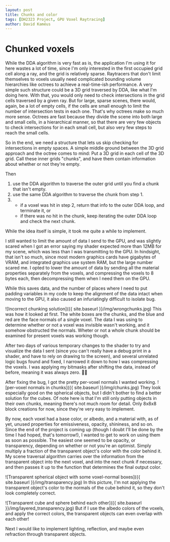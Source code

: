 ```yaml
---
layout: post
title: Chunks and color
tags: [DH2323 Project, GPU Voxel Raytracing]
author: David Kaméus 
---
```


# Chunked voxels
While the DDA algorithm is very fast as is, the application I'm using it for here wastes a lot of time, 
since I'm only interested in the first occupied grid cell along a ray, and the grid is relatively sparse. 
Raytracers that don't limit themselves to voxels usually need complicated bounding volume hierarchies like 
octrees to achieve a real-time-ish performance. A very simple such structure could be a 3D grid traversed by DDA, 
like what I'm doing here. With that, you would only need to check intersections in the grid cells traversed by 
a given ray. But for large, sparse scenes, there would, again, be a lot of empty cells, if the cells are small 
enough to limit the number of intersection tests in each one. 
That's why octrees make so much more sense. Octrees are fast because they 
divide the scene into both large and small cells, in a hierarchical manner, so that there are very few objects 
to check intersections for in each small cell, but also very few steps to reach the small cells.

So in the end, we need a structure that lets us skip checking for intersections in empty spaces. 
A simple middle ground between the 3D grid approach and the octree comes to mind: Put a 3D grid in each cell of the 3D grid. 
Call these inner grids "chunks", and have them contain information about whether or not they're empty. 

Then 
1. use the DDA algorithm to traverse the outer grid until you find a chunk that isn't empty.
2. use the same DDA algorithm to traverse the chunk from step 1.
3. 
    - if a voxel was hit in step 2, return that info to the outer DDA loop, and terminate it, or
    - if there was no hit in the chunk, keep iterating the outer DDA loop and check the next chunk.

While the idea itself is simple, it took me quite a while to implement. 


I still wanted to limit the amount of data I send to the GPU, and was slightly scared when I
got an error saying my shader expected more than 12MB for my scene, which was less than I was transmitting to the GPU.
In hindsight, that isn't so much, since most modern graphics cards have gigabytes of VRAM, 
and integrated graphics use system RAM, but the large number scared me. I opted to lower the amount of data
by sending all the material properties separately from the voxels, and compressing the voxels to 8 bytes each, then 
decompressing them when I need them on the GPU.

While this saves data, and the number of places where I need to put padding variables in my code to keep the 
alignment of the data intact when moving to the GPU, it also caused an infuriatingly difficult to isolate bug.

![Incorrect chunking solution]({{ site.baseurl }}/img/wrongchunks.jpg)
This was how it looked at first. The white boxes are the chunks, and the blue and red are the face normals of a single voxel.
The data I was using to determine whether or not a voxel was invisible wasn't working, and it somehow obstructed the normals.
Wheter or not a whole chunk should be examined for present voxels was working though.

After two days of various temporary changes to the shader to try and visualize the data I sent 
(since you can't really have a debug print in a shader, and have to rely on drawing to the screen), and several 
unrelated logic bugs found and fixed, I narrowed it down to how I was compressing the voxels. I was applying my bitmasks 
after shifting the data, instead of before, meaning it was always zero. 🤦‍♂️


After fixing the bug, I got the pretty per-voxel normals I wanted working. 
![per-voxel normals in chunks]({{ site.baseurl }}/img/chunks.jpg)
They look especially good on the spherical objects, but I didn't bother to find a better solution for the cubes.
Of note here is that I'm still only putting objects in their own chunks, meaning there's not much room for detail. Only 
8x8x8 block creations for now, since they're very easy to implement.

By now, each voxel had a base color, or albedo, and a material with, as of yet, unused properties for emissiveness, opacity, 
shininess, and so on. Since the end of the project is coming up (though I doubt I'll be done by the time I had hoped, that's tomorrow!), 
I wanted to get to work on using them as soon as possible. The easiest one seemed to be opacity, or transparency, depending 
on whether or not you're an optimist. Simply multiply a fraction of the transparent object's color with the color behind it. 
My scene traversal algorithm carries over the information from the transparent object into the next voxel, and into the next 
chunk if necessary, and then passes it up to the function that determines the final output color.  

![Transparent spherical object with some voxel-normal boxes]({{ site.baseurl }}/img/transparency.jpg)
In this picture, I'm not applying the transparent object's color to the normals of the cube behind it, so they don't look
completely correct.

![Transparent cube and sphere behind each other]({{ site.baseurl }}/img/layered_transparency.jpg)
But if I use the albedo colors of the voxels, and apply the correct colors, the transparent objects can even overlap 
with each other!

Next I would like to implement lighting, reflection, and maybe even refraction through transparent objects.